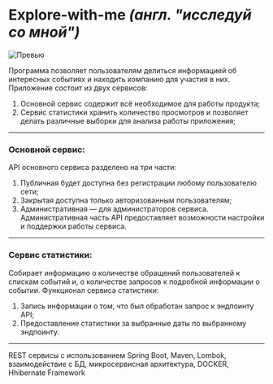 # Explore-with-me *(англ. "исследуй со мной")*

![Превью](https://pictures.s3.yandex.net/resources/S19_09-2_1674558748.png)

Программа позволяет пользователям делиться информацией об интересных событиях и находить компанию для участия в них.
Приложение состоит из двух сервисов:
1. Основной сервис содержит всё необходимое для работы продукта;
2. Сервис статистики хранить количество просмотров и позволяет делать различные выборки для анализа работы приложения;
---
### Основной сервис:
API основного сервиса разделено на три части:
1) Публичная будет доступна без регистрации любому пользователю сети;
2) Закрытая доступна только авторизованным пользователям;
3) Административная — для администраторов сервиса. Административная часть API предоставляет возможности настройки и поддержки работы сервиса.
---
### Сервис статистики:
Собирает информацию о количестве обращений пользователей к спискам событий и, о количестве запросов к подробной информации о событии.
Функционал сервиса статистики:
1) Запись информации о том, что был обработан запрос к эндпоинту API;
2) Предоставление статистики за выбранные даты по выбранному эндпоинту.
-----------------------------------------------------------------------------------------------------------------------------------------
REST сервисы с использованием Spring Boot, Maven, Lombok, взаимодействие с БД, микросервисная архитектура, DOCKER, Hhibernate Framework
